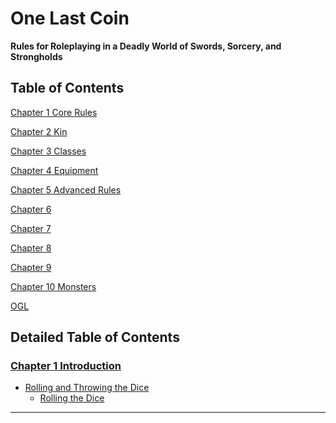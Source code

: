 # One Last Coin

**Rules for Roleplaying in a Deadly World of Swords, Sorcery, and Strongholds**


## Table of Contents

[Chapter 1 Core Rules](Chapter01.md#chapter-1)

[Chapter 2 Kin](Chapter02.md#chapter-2-kin)

[Chapter 3 Classes](Chapter03.md#chapter-3-classes)

[Chapter 4 Equipment](Chapter04.md#chapter-4-equipment)

[Chapter 5 Advanced Rules](Chapter05.md#chapter-5-advanced-rules)

[Chapter 6 ](Chapter06.md#chapter-6-)

[Chapter 7 ](Chapter07.md#chapter-7-)

[Chapter 8 ](Chapter08.md#chapter-8-)

[Chapter 9 ](Chapter09.md#chapter-9-)

[Chapter 10 Monsters](Chapter10.md#chapter-10-monsters)

[OGL](OGL.md#open-game-license)


## Detailed Table of Contents

### [Chapter 1 Introduction](Chapter01.md#chapter-1-introduction)

- [Rolling and Throwing the Dice](Chapter01.md#rolling-and-throwing-the-dice)
  - [Rolling the Dice](Chapter01.md#rolling-the-dice)

* * *

